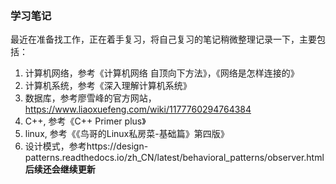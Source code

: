 ### 学习笔记
最近在准备找工作，正在着手复习，将自己复习的笔记稍微整理记录一下，主要包括：
1. 计算机网络，参考《计算机网络 自顶向下方法》，《网络是怎样连接的》
2. 计算机系统，参考《深入理解计算机系统》
3. 数据库，参考廖雪峰的官方网站，https://www.liaoxuefeng.com/wiki/1177760294764384
4. C++, 参考《C++ Primer plus》 
5. linux, 参考《《鸟哥的Linux私房菜-基础篇》第四版》
6. 设计模式，参考https://design-patterns.readthedocs.io/zh_CN/latest/behavioral_patterns/observer.html
**后续还会继续更新**
